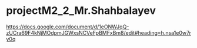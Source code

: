 # projectM2_2_Mr.Shahbalayev
https://docs.google.com/document/d/1eONWJqQ-zUCra69F4kNjMOdpmJGWxsNCVeFpBMFxBm8/edit#heading=h.nsa1e0w7ry0q